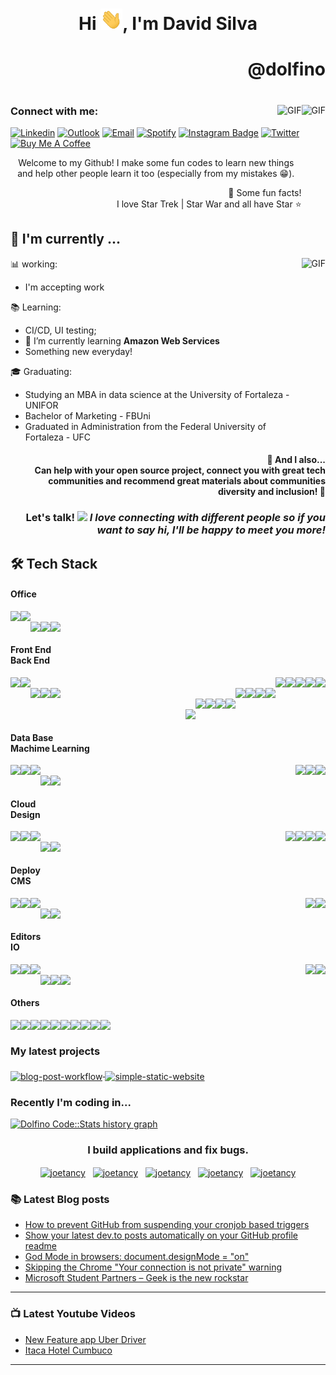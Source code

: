 <h1 align="center">Hi <img src="https://raw.githubusercontent.com/ABSphreak/ABSphreak/master/gifs/Hi.gif" width="35px">, I'm David Silva <div img src="https://www.linkedin.com/in/marketing-administrador-davidnsilva/"style="text-align: right"> <h4>@dolfino<h4/> </div></h1>
  
<div class="row">
  <div class="col-md-4" markdown="1">
  <img height="200px" class="center-block" <img align="right" alt="GIF" src="https://github-readme-stats.vercel.app/api?username=Dolfino&show_icons=true" />
  </div>
  <div class="col-md-7" markdown="1">
  <img height="20px" class="center-block" <img align="right" alt="GIF" src="https://img.shields.io/badge/Pronouns-He%2FHim-brightgreen?style=flat" />
  </div>
</div>

### Connect with me:

[![Linkedin](https://img.shields.io/badge/-LinkedIn-blue?style=flat&logo=Linkedin&logoColor=white&link=https://www.linkedin.com/in/marketing-administrador-davidnsilva/)](https://www.linkedin.com/in/marketing-administrador-davidnsilva/)
[![Outlook](https://img.shields.io/badge/-Outlook-0078D4?style=flat&logo=Microsoft-Outlook&logoColor=white)](mailto:davidnascimentodasilva@hotmail.com)
[![Email](https://img.shields.io/badge/-Gmail-c14438?style=flat&logo=Gmail&logoColor=white&link=mailto:davidnascimentodasilva@gmail.com)](mailto:davidnascimentodasilva@gmail.com)
[![Spotify](https://img.shields.io/badge/-Spotify-1DB954?style=flat&logo=Spotify&logoColor=white)](https://open.spotify.com/user/1271407949)
[![Instagram Badge](https://img.shields.io/badge/-@davidn.silva-purple?style=flat&logo=instagram&logoColor=white&link=https://www.instagram.com/davidn.silva/)](https://www.instagram.com/davidn.silva/)
[![Twitter](https://img.shields.io/badge/-Twitter-1ca0f1?style=flat&labelColor=1ca0f1&logo=twitter&logoColor=white&link=https://twitter.com/Dolfino)](https://twitter.com/Dolfino)
[![Buy Me A Coffee](https://img.shields.io/badge/-Buy%20Me%20A%20Coffee-FF813F?style=flat&logo=buy-me-a-coffee&logoColor=ffffff&link=https://ko-fi.com/davidndasilva92037)](https://ko-fi.com/davidndasilva92037)

<p style="text-align: center"> Welcome to my Github! I make some fun codes to learn new things and help other people learn it too (especially from my mistakes 😁). </p>

<p style="text-align: right"> 💫 Some fun facts! <br>
I love Star Trek | Star War and all have Star ⭐</p>

## 📆 I'm currently ...

<div class="row">
  <div class="col-md-4" markdown="1">
  <img height="300px" class="center-block" <img align="right" alt="GIF" src="https://media.giphy.com/media/USV0ym3bVWQJJmNu3N/giphy.gif" />
  </div>
  <div class="col-md-7" markdown="1">
  📊 working:

- I'm accepting work
</div>
<div class="col-md-7" markdown="1">
📚 Learning:

- CI/CD, UI testing;
- 🌱 I’m currently learning **Amazon Web Services**
- Something new everyday!
</div>
<div class="col-md-7" markdown="1">
🎓 Graduating:

- Studying an MBA in data science at the University of Fortaleza - UNIFOR
- Bachelor of Marketing - FBUni
- Graduated in Administration from the Federal University of Fortaleza - UFC
  </div>
</div>

<div style="text-align: right"> <h4> 
💬 And I also... <br> 
Can help with your open source project, connect you with great tech communities and recommend great materials about communities diversity and inclusion! 🎉<h4/> </div>

<div style="text-align: right"> <h3> 
Let's talk! <img src="https://media.giphy.com/media/LnQjpWaON8nhr21vNW/giphy.gif" width="60"> <em><b>I love connecting with different people</b> so if you want to say <b>hi, I'll be happy to meet you more!</b> </em><h3/> </div>
  
<h2>🛠 Tech Stack</h2>
  
  
<div class="row">
  <div class="col-md-6" markdown="1">
  <h4>Office</h4>
  <img height="20px" class="center-block" <img align="left" src="https://img.shields.io/badge/-Microsoft%20Word-164ead?style=flat&logo=microsoft%20word" />
  <img height="20px" class="center-block" <img align="left" src="https://img.shields.io/badge/-Microsoft%20Excel-026f39?style=flat&logo=microsoft%20excel" /> <br>
  <img height="20px" class="center-block" <img align="left" src="https://img.shields.io/badge/-Microsoft%20PowerPoint-b9361a?style=flat&logo=microsoft%20powerpoint" />
  <img height="20px" class="center-block" <img align="left" src="https://img.shields.io/badge/-Markdown-000000?style=flat-&logo=markdown" />
  <img height="20px" class="center-block" <img align="left" src="https://img.shields.io/badge/-LaTeX-008080?style=flat-&logo=latex&logoColor=ffffff" />  
  </div>
  <div class="col-md-6" markdown="2">
  </div>
</div>

<br/>
  
<div class="row">
  <div class="col-md-6" markdown="1">
  <h4>Front End &emsp; &emsp; &emsp; &emsp; &emsp; &emsp; &emsp; &emsp; &emsp; &emsp; &emsp; &emsp; &emsp; &emsp; &emsp; &emsp; &emsp; &emsp; &emsp; &emsp; &emsp; &emsp; &emsp; &emsp; Back End</h4>
  <img height="20px" class="center-block" <img align="left" src="https://img.shields.io/badge/-HTML5-%23E44D27?style=flat-&logo=html5&logoColor=ffffff" />
  <img height="20px" class="center-block" <img align="left" src="https://img.shields.io/badge/-CSS3-%231572B6?style=flat-&logo=css3" /> 
  &emsp; &emsp; &emsp; &emsp; &emsp; &emsp; &emsp; &emsp; &emsp;  
  <img height="20px" class="center-block" <img align="right" src="https://img.shields.io/badge/-React-%23282C34?style=flat-&logo=react" /> 
  <img height="20px" class="center-block" <img align="right" src="https://img.shields.io/badge/-npm-CB3837?style=flat-&logo=npm" />
  <img height="20px" class="center-block" <img align="right" src="https://img.shields.io/badge/-Express.js-787878?style=flat" />
  <img height="20px" class="center-block" <img align="right" src="https://img.shields.io/badge/-json-02569B?style=flat&logo=json" />
  <img height="20px" class="center-block" <img align="right" src="https://img.shields.io/badge/-Nodejs-black?style=flat-&logo=Node.js" /> <br>
  <img height="20px" class="center-block" <img align="left" src="https://img.shields.io/badge/-JavaScript-black?style=flat-&logo=javascript" />
  <img height="20px" class="center-block" <img align="left" src="https://img.shields.io/badge/-Sass-%23CC6699?style=flat-&logo=sass&logoColor=ffffff" />
  <img height="20px" class="center-block" <img align="left" src="https://img.shields.io/badge/-Bootstrap-563D7C?style=flat-&logo=bootstrap" />
  <img height="20px" class="center-block" <img align="right" src="https://img.shields.io/badge/-django-black?style=flat&logo=django" />
  <img height="20px" class="center-block" <img align="right" src="https://img.shields.io/badge/-Angular-DD0031?style=flat-&logo=angular" />
  <img height="20px" class="center-block" <img align="right" src="https://img.shields.io/badge/-Vuejs-black?style=flat-&logo=vue.js" />
  <img height="20px" class="center-block" <img align="right" src="https://img.shields.io/badge/-TypeScript-3C4858?style=flat-&logo=typescript" /> <br>
  <img height="20px" class="center-block" <img align="right" src="https://img.shields.io/badge/-Flask-0d7963?style=flat&logo=flask&logoColor=white" /> 
  <img height="20px" class="center-block" <img align="right" src="https://img.shields.io/badge/-Python%203-black?style=flat&logo=python&logoColor=white" />
  <img height="20px" class="center-block" <img align="right" src="https://img.shields.io/badge/-GraphQL-E10098?style=flat-&logo=graphql" />
  <img height="20px" class="center-block" <img align="right" src="https://img.shields.io/badge/-Nestjs-black?style=flat-&logo=NestJS" /> <br>
  <img height="20px" class="center-block" <img align="right" src="https://img.shields.io/badge/Java-orange?style=flat&logo=java&logoColor=white" />
  </div>
</div>
  
<br/>
  
<div class="row">
  <div class="col-md-6" markdown="1">
  <h4>Data Base &emsp; &emsp; &emsp; &emsp; &emsp; &emsp; &emsp; &emsp; &emsp; &emsp; &emsp; &emsp; &emsp; &emsp; &emsp; &emsp; &emsp; &emsp; &emsp; &emsp; &emsp; &emsp; &emsp; &emsp; Machime Learning</h4>
  <img height="20px" class="center-block" <img align="left" src="https://img.shields.io/badge/-PostgreSQL-3C4858?style=flat-&logo=postgresql" />
  <img height="20px" class="center-block" <img align="left" src="https://img.shields.io/badge/-MS%20SQL%20Server-CC2927?style=flat-&logo=microsoft-sql-server&logoColor=ffffff" />
  <img height="20px" class="center-block" <img align="left" src="https://img.shields.io/badge/-Docker-black?style=flat-&logo=docker" />
    &emsp; &emsp; &emsp; &emsp; &emsp; &emsp; &emsp; &emsp; &emsp; 
  <img height="20px" class="center-block" <img align="right" src="https://img.shields.io/badge/-Tensorflow-gray?style=flat&logo=tensorflow" />
  <img height="20px" class="center-block" <img align="right" src="https://img.shields.io/badge/-R-black?style=flat&logo=r&logoColor=5b8cc4" />
  <img height="20px" class="center-block" <img align="right" src="https://img.shields.io/badge/-Python-black?style=flat&logo=python" /> <br>
  <img height="20px" class="center-block" <img align="left" src="https://img.shields.io/badge/-MongoDB-black?style=flat-&logo=mongodb" /> 
  <img height="20px" class="center-block" <img align="left" src="https://img.shields.io/badge/-MySQL-black?style=flat-&logo=mysql" /> 
  </div>
</div>
  
<br/>

<div class="row">
  <div class="col-md-6" markdown="1">
  <h4>Cloud &emsp; &emsp; &emsp; &emsp; &emsp; &emsp; &emsp; &emsp; &emsp; &emsp; &emsp; &emsp; &emsp; &emsp; &emsp; &emsp; &emsp; &emsp; &emsp; &emsp; &emsp; &emsp; &emsp; &emsp; &emsp; &emsp; Design</h4>
  <img height="20px" class="center-block" <img align="left" src="https://img.shields.io/badge/Google%20Cloud-black?style=flat-&logo=google-cloud" />
  <img height="20px" class="center-block" <img align="left" src="https://img.shields.io/badge/Amazon%20AWS-232F3E?style=flat-&logo=amazon-aws" />
  <img height="20px" class="center-block" <img align="left" src="https://img.shields.io/badge/-AzureDevops-0175C2?style=flat&logo=azureDevops" />
    &emsp; &emsp; &emsp; &emsp; &emsp; &emsp; &emsp; &emsp; &emsp; &emsp; 
  <img height="20px" class="center-block" <img align="right" src="https://img.shields.io/badge/-Adobe%20After%20Effects-3C4858?style=flat-&logo=adobe-after-effects" />
  <img height="20px" class="center-block" <img align="right" src="https://img.shields.io/badge/-Abode%20Photoshop-26C9FF?style=flat-&logo=adobe-photoshop&logoColor=ffffff" />
  <img height="20px" class="center-block" <img align="right" src="https://img.shields.io/badge/-Abode%20Illustrator-FC8F30?style=flat-&logo=adobe-illustrator&logoColor=ffffff" />
  <img height="20px" class="center-block" <img align="right" src="https://img.shields.io/badge/-Abode%20XD-fe61f6?style=flat-&logo=adobe-XD&logoColor=ffffff" /> <br>
  <img height="20px" class="center-block" <img align="left" src="https://img.shields.io/badge/-Firebase-FFCA28?style=flat-&logo=firebase&logoColor=ffffff" /> 
  <img height="20px" class="center-block" <img align="left" src="https://img.shields.io/badge/-Heroku-430098?style=flat-&logo=heroku" />
  
  </div>
</div>
  
<br/>

<div class="row">
  <div class="col-md-6" markdown="1">
  <h4>Deploy &emsp; &emsp; &emsp; &emsp; &emsp; &emsp; &emsp; &emsp; &emsp; &emsp; &emsp; &emsp; &emsp; &emsp; &emsp; &emsp; &emsp; &emsp; &emsp; &emsp; &emsp; &emsp; &emsp; &emsp; &emsp; &emsp; CMS</h4>
  <img height="20px" class="center-block" <img align="left" src="https://img.shields.io/badge/-Git-black?style=flat-&logo=git" />
  <img height="20px" class="center-block" <img align="left" src="https://img.shields.io/badge/-GitHub-181717?style=flat-&logo=github" />
  <img height="20px" class="center-block" <img align="left" src="https://img.shields.io/badge/-GitLab-FCA121?style=flat-&logo=gitlab" />    
    &emsp; &emsp; &emsp; &emsp; &emsp; &emsp; &emsp; &emsp; &emsp; 
  <img height="20px" class="center-block" <img align="right" src="https://img.shields.io/badge/-Joomla-FC8F30?style=flat-&logo=joomla&logoColor=white" />
  <img height="20px" class="center-block" <img align="right" src="https://img.shields.io/badge/-WordPress-21759B?style=flat-&logo=wordpress" /> <br>
  <img height="20px" class="center-block" <img align="left" src="https://img.shields.io/badge/-Github%20Actions-2088FF?style=flat-&logo=github-actions&logoColor=ffffff" /> 
  <img height="20px" class="center-block" <img align="left" src="https://img.shields.io/badge/-Bitbucket-blue?style=flat&logo=bitbucket" /> 
  </div>
</div>
  
<br/>
  
<div class="row">
  <div class="col-md-6" markdown="1">
  <h4>Editors &emsp; &emsp; &emsp; &emsp; &emsp; &emsp; &emsp; &emsp; &emsp; &emsp; &emsp; &emsp; &emsp; &emsp; &emsp; &emsp; &emsp; &emsp; &emsp; &emsp; &emsp; &emsp; &emsp; &emsp; &emsp; &emsp; IO</h4>
  <img height="20px" class="center-block" <img align="left" src="https://img.shields.io/badge/-VS%20Code-007ACC?style=flat-&logo=visual-studio-code" />
  <img height="20px" class="center-block" <img align="left" src="https://img.shields.io/badge/-IntelliJ%20IDEA-000000?style=flat-&logo=intellij-idea&logoColor=ffffff" />
  <img height="20px" class="center-block" <img align="left" src="https://img.shields.io/badge/-Atom%20Editor-1aaf5d?style=flat-&logo=atom" />
    &emsp; &emsp; &emsp; &emsp; &emsp; &emsp; &emsp; &emsp; &emsp; 
  <img height="20px" class="center-block" <img align="right" src="https://img.shields.io/badge/-Arduino-black?style=flat-&logo=Arduino" />
  <img height="20px" class="center-block" <img align="right" src="https://img.shields.io/badge/-Raspberry%20Pi-C51A4A?style=flat-&logo=Raspberry-Pi" /> <br>
  <img height="20px" class="center-block" <img align="left" src="https://img.shields.io/badge/-Webstorm-3C4858?style=flat-&logo=webstorm" /> 
  <img height="20px" class="center-block" <img align="left" src="https://img.shields.io/badge/-Eclipse-2C2255?style=flat-&logo=eclipse&logoColor=ffffff" />
  <img height="20px" class="center-block" <img align="left" src="https://img.shields.io/badge/-Powershell-5391FE?style=flat-&logo=powershell&logoColor=ffffff" />
  </div>
</div>
  
<br/>
  
<div class="row">
  <div class="col-md-6" markdown="1">
  <h4>Others </h4>
  <img height="20px" class="center-block" <img align="left" src="https://img.shields.io/badge/-Windows-0078D6?style=flat-&logo=windows&logoColor=ffffff" />
  <img height="20px" class="center-block" <img align="left" src="https://img.shields.io/badge/-Linux-787878?style=flat-&logo=linux&logoColor=ffffff" />
  <img height="20px" class="center-block" <img align="left" src="https://img.shields.io/badge/-Ubuntu-94188e?style=flat-&logo=ubuntu&logoColor=ffffff" />
  <img height="20px" class="center-block" <img align="left" src="https://img.shields.io/badge/-Maven-1565c0?style=flat-&logo=apache-maven" />
  <img height="20px" class="center-block" <img align="left" src="https://img.shields.io/badge/-NGINX-269539?style=flat-&logo=nginx&logoColor=ffffff" />
  <img height="20px" class="center-block" <img align="left" src="https://img.shields.io/badge/-Go-black?style=flat&logo=go" />
  <img height="20px" class="center-block" <img align="left" src="https://img.shields.io/badge/-RabbitMQ-black?style=flat-&logo=rabbitmq" />
  <img height="20px" class="center-block" <img align="left" src="https://img.shields.io/badge/-ElasticSearch-005571?style=flat-&logo=elasticsearch" />
  <img height="20px" class="center-block" <img align="left" src="https://img.shields.io/badge/-Redis-black?style=flat-&logo=Redis" />
  <img height="20px" class="center-block" <img align="left" src="https://img.shields.io/badge/-GNU%20Bash-000000?style=flat-&logo=gnu-bash&logoColor=ffffff" />
  </div>
</div>
  
<br/>

<!-- TO make screenshot of your code, copy below link:
https://carbon.now.sh/ -->

### My latest projects

<a href="https://github.com/WEGFan/codestats-profile-readme">
  <img align="middle" src="https://github-readme-stats.vercel.app/api/pin/?username=Dolfino&repo=blog-post-workflow" alt="blog-post-workflow" />
</a>
<a href="https://github.com/WEGFan/Geometry-Dash-Menu-Music-Randomizer">
  <img align="middle" src="https://github-readme-stats.vercel.app/api/pin/?username=Dolfino&repo=simple-static-website" alt="simple-static-website" />
</a>

### Recently I'm coding in...

<a href="https://codestats.net/users/Dolfino">
  <img src='https://codestats-readme.wegfan.cn/history-graph/Dolfino?width=850&height=300&timezone=08:00&history_days=21&max_languages=9&language_colors=["3e4053","f15854","5da5da","faa43a","60bd68","f17cb0","b2912f","decf3f","b276b2","808080"]' alt="Dolfino Code::Stats history graph" />
</a>

<br/>
<h3 align="center">I build applications and fix bugs.</h3>

<p align="center">
<a href="https://dev.to/dolfino" target="blank"><img align="center" src="https://cdn.jsdelivr.net/npm/simple-icons@3.0.1/icons/dev-dot-to.svg" alt="joetancy" height="40" width="40" /></a>&nbsp;&nbsp;
<a href="https://twitter.com/Dolfino" target="blank"><img align="center" src="https://cdn.jsdelivr.net/npm/simple-icons@3.0.1/icons/twitter.svg" alt="joetancy" height="40" width="40" /></a>&nbsp;&nbsp;
<a href="https://www.linkedin.com/in/marketing-administrador-davidnsilva/" target="blank"><img align="center" src="https://cdn.jsdelivr.net/npm/simple-icons@3.0.1/icons/linkedin.svg" alt="joetancy" height="40" width="40" /></a>&nbsp;&nbsp;
<a href="https://www.facebook.com/david.nascimentodasilva" target="blank"><img align="center" src="https://cdn.jsdelivr.net/npm/simple-icons@3.0.1/icons/facebook.svg" alt="joetancy" height="40" width="40" /></a>&nbsp;&nbsp;
<a href="https://www.instagram.com/davidn.silva/" target="blank"><img align="center" src="https://cdn.jsdelivr.net/npm/simple-icons@3.0.1/icons/instagram.svg" alt="joetancy" height="40" width="40" /></a>
</p>

### 📚 Latest Blog posts

<!-- BLOG-POST-LIST:START -->
- [How to prevent GitHub from suspending your cronjob based triggers](https://dev.to/gautamkrishnar/how-to-prevent-github-from-suspending-your-cronjob-based-triggers-knf)
- [Show your latest dev.to posts automatically on your GitHub profile readme](https://dev.to/gautamkrishnar/show-your-latest-dev-to-posts-automatically-in-your-github-profile-readme-3nk8)
- [God Mode in browsers: document.designMode = &quot;on&quot;](https://dev.to/gautamkrishnar/god-mode-in-browsers-document-designmode-on-2pmo)
- [Skipping the Chrome &quot;Your connection is not private&quot; warning](https://dev.to/gautamkrishnar/quickbits-1-skipping-the-chrome-your-connection-is-not-private-warning-4kp1)
- [Microsoft Student Partners – Geek is the new rockstar](https://dev.to/gautamkrishnar/microsoft-student-partners--geek-is-the-new-rockstar)
<!-- BLOG-POST-LIST:END -->

---

### 📺 Latest Youtube Videos

<!-- YOUTUBE:START -->
- [New Feature app Uber Driver](https://www.youtube.com/watch?v=5u1O7gVTgKc)
- [Itaca Hotel Cumbuco](https://www.youtube.com/watch?v=SltrwXewZaA)
<!-- YOUTUBE:END -->

---
